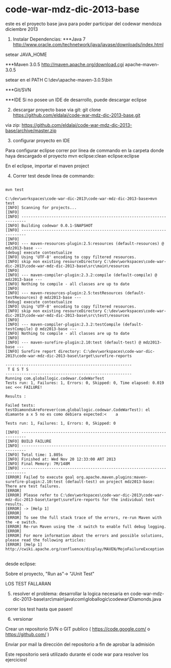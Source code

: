 code-war-mdz-dic-2013-base
==========================

este es el proyecto base java para poder participar del codewar mendoza diciembre 2013

1) Instalar Dependencias:
***Java 7
http://www.oracle.com/technetwork/java/javase/downloads/index.html

setear JAVA_HOME

***Maven 3.0.5
http://maven.apache.org/download.cgi
apache-maven-3.0.5

setear en el PATH C:\dev\apache-maven-3.0.5\bin

***Git/SVN

***IDE
Si no posee un IDE de desarrollo, puede descargar eclipse


2) descargar proyecto base
via git:
git clone https://github.com/eldalai/code-war-mdz-dic-2013-base.git

via zip: 
https://github.com/eldalai/code-war-mdz-dic-2013-base/archive/master.zip


3) configurar proyecto en IDE

Para configurar eclipse correr por linea de commando en la carpeta donde haya descargado el proyecto
mvn eclipse:clean eclipse:eclipse

En el eclipse, importar el maven project

4) Correr test
desde linea de commando:

<pre>
<code>
mvn test

C:\dev\workspaces\code-war-dic-2013\code-war-mdz-dic-2013-base>mvn test
[INFO] Scanning for projects...
[INFO]
[INFO] ------------------------------------------------------------------------
[INFO] Building codewar 0.0.1-SNAPSHOT
[INFO] ------------------------------------------------------------------------
[INFO]
[INFO] --- maven-resources-plugin:2.5:resources (default-resources) @ mdz2013-base ---
[debug] execute contextualize
[INFO] Using 'UTF-8' encoding to copy filtered resources.
[INFO] skip non existing resourceDirectory C:\dev\workspaces\code-war-dic-2013\code-war-mdz-dic-2013-base\src\main\resources
[INFO]
[INFO] --- maven-compiler-plugin:2.3.2:compile (default-compile) @ mdz2013-base ---
[INFO] Nothing to compile - all classes are up to date
[INFO]
[INFO] --- maven-resources-plugin:2.5:testResources (default-testResources) @ mdz2013-base ---
[debug] execute contextualize
[INFO] Using 'UTF-8' encoding to copy filtered resources.
[INFO] skip non existing resourceDirectory C:\dev\workspaces\code-war-dic-2013\code-war-mdz-dic-2013-base\src\test\resources
[INFO]
[INFO] --- maven-compiler-plugin:2.3.2:testCompile (default-testCompile) @ mdz2013-base ---
[INFO] Nothing to compile - all classes are up to date
[INFO]
[INFO] --- maven-surefire-plugin:2.10:test (default-test) @ mdz2013-base ---
[INFO] Surefire report directory: C:\dev\workspaces\code-war-dic-2013\code-war-mdz-dic-2013-base\target\surefire-reports

-------------------------------------------------------
 T E S T S
-------------------------------------------------------
Running com.globallogic.codewar.CodeWarTest
Tests run: 1, Failures: 1, Errors: 0, Skipped: 0, Time elapsed: 0.019 sec <<< FAILURE!

Results :

Failed tests:   testDiamondsAreForever(com.globallogic.codewar.CodeWarTest): el diamante a x 5 no es como debiera expected:<    a

Tests run: 1, Failures: 1, Errors: 0, Skipped: 0

[INFO] ------------------------------------------------------------------------
[INFO] BUILD FAILURE
[INFO] ------------------------------------------------------------------------
[INFO] Total time: 1.805s
[INFO] Finished at: Wed Nov 20 12:33:00 ART 2013
[INFO] Final Memory: 7M/148M
[INFO] ------------------------------------------------------------------------
[ERROR] Failed to execute goal org.apache.maven.plugins:maven-surefire-plugin:2.10:test (default-test) on project mdz2013-base: There are test failures.
[ERROR]
[ERROR] Please refer to C:\dev\workspaces\code-war-dic-2013\code-war-mdz-dic-2013-base\target\surefire-reports for the individual test results.
[ERROR] -> [Help 1]
[ERROR]
[ERROR] To see the full stack trace of the errors, re-run Maven with the -e switch.
[ERROR] Re-run Maven using the -X switch to enable full debug logging.
[ERROR]
[ERROR] For more information about the errors and possible solutions, please read the following articles:
[ERROR] [Help 1] http://cwiki.apache.org/confluence/display/MAVEN/MojoFailureException
</code>
</pre>
desde eclipse:

Sobre el proyecto, "Run as"-> "JUnit Test"

LOS TEST FALLARAN

5) resolver el problema:
desarrollar la logica necesaria en 
code-war-mdz-dic-2013-base\src\main\java\com\globallogic\codewar\Diamonds.java

correr los test hasta que pasen!

6) versionar 

Crear un repositorio SVN o GIT publico ( https://code.google.com/  o https://github.com/ )

Enviar por mail la dirección del repositorio a fin de aprobar la admisión

Este repositorio será utilizado durante el code war para resolver los ejercicios!



 